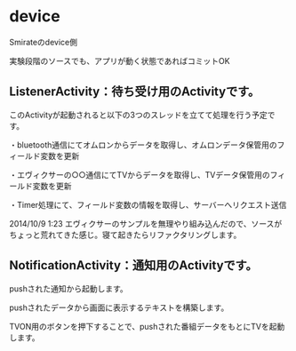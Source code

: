 device
======

Smirateのdevice側

実験段階のソースでも、アプリが動く状態であればコミットOK


ListenerActivity：待ち受け用のActivityです。
------

このActivityが起動されると以下の3つのスレッドを立てて処理を行う予定です。

・bluetooth通信にてオムロンからデータを取得し、オムロンデータ保管用のフィールド変数を更新

・エヴィクサーの○○通信にてTVからデータを取得し、TVデータ保管用のフィールド変数を更新

・Timer処理にて、フィールド変数の情報を取得し、サーバーへリクエスト送信


2014/10/9 1:23
エヴィクサーのサンプルを無理やり組み込んだので、ソースがちょっと荒れてきた感じ。寝て起きたらリファクタリングします。

NotificationActivity：通知用のActivityです。
------

pushされた通知から起動します。

pushされたデータから画面に表示するテキストを構築します。

TVON用のボタンを押下することで、pushされた番組データをもとにTVを起動します。

